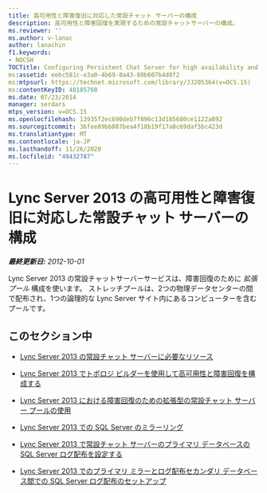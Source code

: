 ```yaml
---
title: 高可用性と障害復旧に対応した常設チャット サーバーの構成
description: 高可用性と障害回復を実現するための常設チャットサーバーの構成。
ms.reviewer: ''
ms.author: v-lanac
author: lanachin
f1.keywords:
- NOCSH
TOCTitle: Configuring Persistent Chat Server for high availability and disaster recovery
ms:assetid: eebc581c-e3a0-4b69-8a43-80b607b4d8f2
ms:mtpsurl: https://technet.microsoft.com/library/JJ205364(v=OCS.15)
ms:contentKeyID: 48185760
ms.date: 07/23/2014
manager: serdars
mtps_version: v=OCS.15
ms.openlocfilehash: 13935f2ec690deb7f896c13d185680ce1122a892
ms.sourcegitcommit: 36fee89bb887bea4f18b19f17a8c69daf5bc423d
ms.translationtype: MT
ms.contentlocale: ja-JP
ms.lasthandoff: 11/26/2020
ms.locfileid: "49432787"
---
```

# <a name="configuring-persistent-chat-server-for-high-availability-and-disaster-recovery-in-lync-server-2013"></a>Lync Server 2013 の高可用性と障害復旧に対応した常設チャット サーバーの構成

<div data-xmlns="http://www.w3.org/1999/xhtml">

<div class="topic" data-xmlns="http://www.w3.org/1999/xhtml" data-msxsl="urn:schemas-microsoft-com:xslt" data-cs="https://msdn.microsoft.com/">

<div data-asp="https://msdn2.microsoft.com/asp">



</div>

<div id="mainSection">

<div id="mainBody">

<span> </span>

_**最終更新日:** 2012-10-01_

Lync Server 2013 の常設チャットサーバーサービスは、障害回復のために *拡張プール* 構成を使います。 ストレッチプールは、2つの物理データセンターの間で配布され、1つの論理的な Lync Server サイト内にあるコンピューターを含むプールです。

<div>

## <a name="in-this-section"></a>このセクション中

  - [Lync Server 2013 の常設チャット サーバーに必要なリソース](lync-server-2013-required-resources-for-persistent-chat-server.md)

  - [Lync Server 2013 でトポロジ ビルダーを使用して高可用性と障害回復を構成する](lync-server-2013-using-topology-builder-to-configure-high-availability-and-disaster-recovery.md)

  - [Lync Server 2013 における障害回復のための拡張型の常設チャット サーバー プールの使用](lync-server-2013-using-a-stretched-persistent-chat-server-pool-for-disaster-recovery.md)

  - [Lync Server 2013 での SQL Server のミラーリング](lync-server-2013-sql-server-mirroring.md)

  - [Lync Server 2013 で常設チャット サーバーのプライマリ データベースの SQL Server ログ配布を設定する](lync-server-2013-setting-up-sql-server-log-shipping-for-the-persistent-chat-server-primary-database.md)

  - [Lync Server 2013 でのプライマリ ミラーとログ配布セカンダリ データベース間での SQL Server ログ配布のセットアップ](lync-server-2013-set-up-log-shipping-secondary-database.md)

</div>

</div>

<span> </span>

</div>

</div>

</div>

